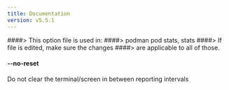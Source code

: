 ```yaml
---
title: Documentation
version: v5.5.1
---
```


####> This option file is used in:
####>   podman pod stats, stats
####> If file is edited, make sure the changes
####> are applicable to all of those.
#### **--no-reset**

Do not clear the terminal/screen in between reporting intervals
